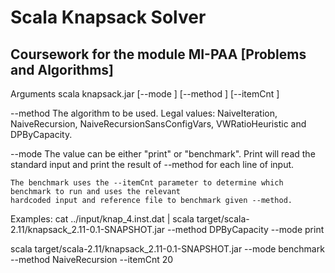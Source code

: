 # Scala Knapsack Solver
## Coursework for the module MI-PAA [Problems and Algorithms]

Arguments
scala knapsack.jar [--mode <mode>] [--method <method>] [--itemCnt <n>]

--method <method>
	The algorithm to be used. Legal values: NaiveIteration, NaiveRecursion, NaiveRecursionSansConfigVars,
	VWRatioHeuristic and DPByCapacity.

--mode <mode>
	The <mode> value can be either "print" or "benchmark". Print will read the standard input and print
	the result of --method for each line of input.

	The benchmark uses the --itemCnt parameter to determine which benchmark to run and uses the relevant
	hardcoded input and reference file to benchmark given --method.

Examples:
cat ../input/knap_4.inst.dat | scala target/scala-2.11/knapsack_2.11-0.1-SNAPSHOT.jar --method DPByCapacity --mode print

scala target/scala-2.11/knapsack_2.11-0.1-SNAPSHOT.jar --mode benchmark --method NaiveRecursion --itemCnt 20
